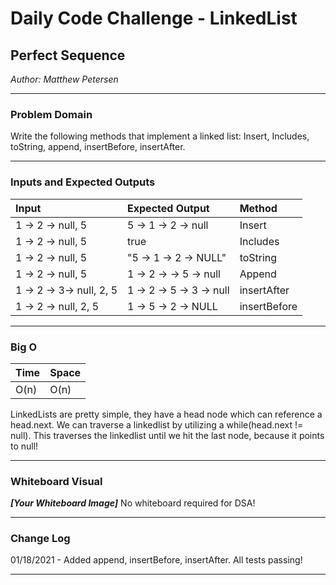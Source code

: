 # Daily Code Challenge - LinkedList

## Perfect Sequence
*Author: Matthew Petersen*

---

### Problem Domain

Write the following methods that implement a linked list: Insert, Includes, toString, append, insertBefore, insertAfter.

---

### Inputs and Expected Outputs

| Input | Expected Output | Method | 
| :----------- | :----------- |:----------- |
| 1 -> 2 -> null, 5 | 5 -> 1 -> 2 -> null | Insert |
| 1 -> 2 -> null, 5 | true | Includes |
| 1 -> 2 -> null, 5 | "5 -> 1 -> 2 -> NULL" | toString |
| 1 -> 2 -> null, 5 | 1 -> 2 -> -> 5 -> null | Append |
| 1 -> 2 -> 3-> null, 2, 5 | 1 -> 2 -> 5 -> 3 -> null | insertAfter |
| 1 -> 2 -> null, 2, 5 | 1 -> 5 -> 2 -> NULL | insertBefore |
---

### Big O


| Time | Space |
| :----------- | :----------- |
| O(n) | O(n) |

LinkedLists are pretty simple, they have a head node which can reference a head.next. We can traverse a linkedlist by utilizing a while(head.next != null). This traverses the linkedlist until we hit the last node, because it points to null!

---


### Whiteboard Visual
***[Your Whiteboard Image]***
No whiteboard required for DSA! 


---

### Change Log
01/18/2021 - Added append, insertBefore, insertAfter. All tests passing!

---
